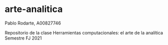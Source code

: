 # arte-analitica
Pablo Rodarte, A00827746

Repositorio de la clase Herramientas computacionales: el arte de la analítica  Semestre FJ 2021
